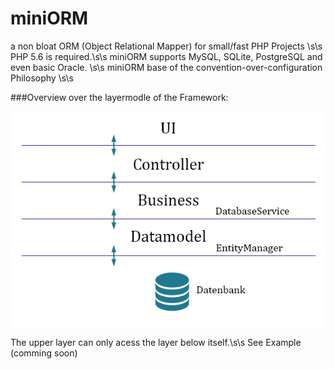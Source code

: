 # miniORM
a non bloat ORM (Object Relational Mapper) for small/fast PHP Projects \s\s
PHP 5.6 is required.\s\s
miniORM supports MySQL, SQLite, PostgreSQL and even basic Oracle. \s\s
miniORM base of the convention-over-configuration Philosophy \s\s

###Overview over the layermodle of the Framework:

![](/doku/architektur.jpg)

The upper layer can only acess the layer below itself.\s\s
See Example (comming soon)